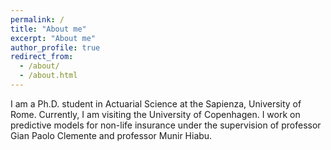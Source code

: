 ```yaml
---
permalink: /
title: "About me"
excerpt: "About me"
author_profile: true
redirect_from: 
  - /about/
  - /about.html
---
```


I am a Ph.D. student in Actuarial Science at the Sapienza, University of Rome. Currently, I am visiting the University of Copenhagen.
I work on predictive models for non-life insurance under the supervision of professor Gian Paolo Clemente and professor Munir Hiabu.
